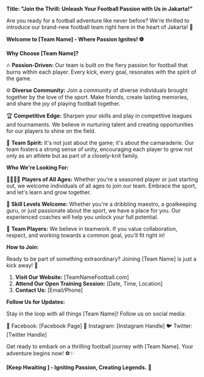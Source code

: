 **Title: "Join the Thrill: Unleash Your Football Passion with Us in Jakarta!"**

Are you ready for a football adventure like never before? We're thrilled to introduce our brand-new football team right here in the heart of Jakarta! 🌟

**Welcome to [Team Name] - Where Passion Ignites! ⚽**

**Why Choose [Team Name]?**

🔥 **Passion-Driven:** Our team is built on the fiery passion for football that burns within each player. Every kick, every goal, resonates with the spirit of the game.

🌐 **Diverse Community:** Join a community of diverse individuals brought together by the love of the sport. Make friends, create lasting memories, and share the joy of playing football together.

🏆 **Competitive Edge:** Sharpen your skills and play in competitive leagues and tournaments. We believe in nurturing talent and creating opportunities for our players to shine on the field.

🤝 **Team Spirit:** It's not just about the game; it's about the camaraderie. Our team fosters a strong sense of unity, encouraging each player to grow not only as an athlete but as part of a closely-knit family.

**Who We're Looking For:**

👧🏽👦🏻 **Players of All Ages:** Whether you're a seasoned player or just starting out, we welcome individuals of all ages to join our team. Embrace the sport, and let's learn and grow together.

👟 **Skill Levels Welcome:** Whether you're a dribbling maestro, a goalkeeping guru, or just passionate about the sport, we have a place for you. Our experienced coaches will help you unlock your full potential.

👫 **Team Players:** We believe in teamwork. If you value collaboration, respect, and working towards a common goal, you'll fit right in!

**How to Join:**

Ready to be part of something extraordinary? Joining [Team Name] is just a kick away! 🚀

1. **Visit Our Website:** [TeamNameFootball.com]
2. **Attend Our Open Training Session:** [Date, Time, Location]
3. **Contact Us:** [Email/Phone]

**Follow Us for Updates:**

Stay in the loop with all things [Team Name]! Follow us on social media:

📱 Facebook: [Facebook Page]
📸 Instagram: [Instagram Handle]
🐦 Twitter: [Twitter Handle]

Get ready to embark on a thrilling football journey with [Team Name]. Your adventure begins now! ⚽✨

**[Keep Hwaiting ] - Igniting Passion, Creating Legends.** 🌟
